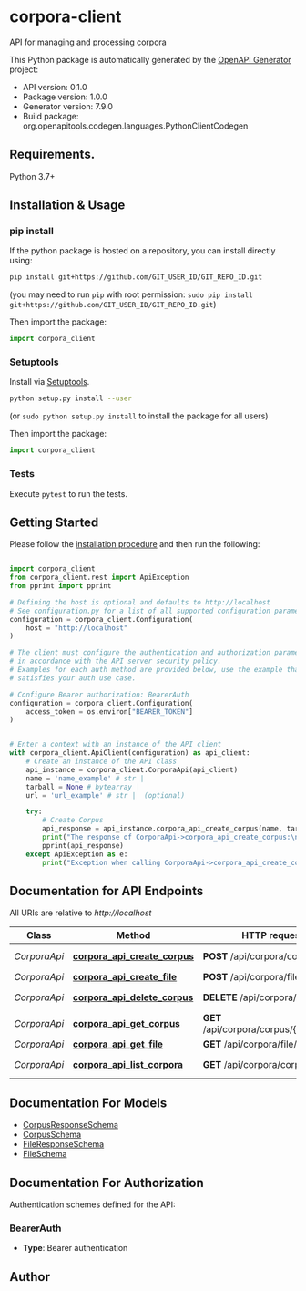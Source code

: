 # corpora-client
API for managing and processing corpora

This Python package is automatically generated by the [OpenAPI Generator](https://openapi-generator.tech) project:

- API version: 0.1.0
- Package version: 1.0.0
- Generator version: 7.9.0
- Build package: org.openapitools.codegen.languages.PythonClientCodegen

## Requirements.

Python 3.7+

## Installation & Usage
### pip install

If the python package is hosted on a repository, you can install directly using:

```sh
pip install git+https://github.com/GIT_USER_ID/GIT_REPO_ID.git
```
(you may need to run `pip` with root permission: `sudo pip install git+https://github.com/GIT_USER_ID/GIT_REPO_ID.git`)

Then import the package:
```python
import corpora_client
```

### Setuptools

Install via [Setuptools](http://pypi.python.org/pypi/setuptools).

```sh
python setup.py install --user
```
(or `sudo python setup.py install` to install the package for all users)

Then import the package:
```python
import corpora_client
```

### Tests

Execute `pytest` to run the tests.

## Getting Started

Please follow the [installation procedure](#installation--usage) and then run the following:

```python

import corpora_client
from corpora_client.rest import ApiException
from pprint import pprint

# Defining the host is optional and defaults to http://localhost
# See configuration.py for a list of all supported configuration parameters.
configuration = corpora_client.Configuration(
    host = "http://localhost"
)

# The client must configure the authentication and authorization parameters
# in accordance with the API server security policy.
# Examples for each auth method are provided below, use the example that
# satisfies your auth use case.

# Configure Bearer authorization: BearerAuth
configuration = corpora_client.Configuration(
    access_token = os.environ["BEARER_TOKEN"]
)


# Enter a context with an instance of the API client
with corpora_client.ApiClient(configuration) as api_client:
    # Create an instance of the API class
    api_instance = corpora_client.CorporaApi(api_client)
    name = 'name_example' # str | 
    tarball = None # bytearray | 
    url = 'url_example' # str |  (optional)

    try:
        # Create Corpus
        api_response = api_instance.corpora_api_create_corpus(name, tarball, url=url)
        print("The response of CorporaApi->corpora_api_create_corpus:\n")
        pprint(api_response)
    except ApiException as e:
        print("Exception when calling CorporaApi->corpora_api_create_corpus: %s\n" % e)

```

## Documentation for API Endpoints

All URIs are relative to *http://localhost*

Class | Method | HTTP request | Description
------------ | ------------- | ------------- | -------------
*CorporaApi* | [**corpora_api_create_corpus**](docs/CorporaApi.md#corpora_api_create_corpus) | **POST** /api/corpora/corpus | Create Corpus
*CorporaApi* | [**corpora_api_create_file**](docs/CorporaApi.md#corpora_api_create_file) | **POST** /api/corpora/file | Create File
*CorporaApi* | [**corpora_api_delete_corpus**](docs/CorporaApi.md#corpora_api_delete_corpus) | **DELETE** /api/corpora/corpus | Delete Corpus
*CorporaApi* | [**corpora_api_get_corpus**](docs/CorporaApi.md#corpora_api_get_corpus) | **GET** /api/corpora/corpus/{corpus_id} | Get Corpus
*CorporaApi* | [**corpora_api_get_file**](docs/CorporaApi.md#corpora_api_get_file) | **GET** /api/corpora/file/{file_id} | Get File
*CorporaApi* | [**corpora_api_list_corpora**](docs/CorporaApi.md#corpora_api_list_corpora) | **GET** /api/corpora/corpus | List Corpora


## Documentation For Models

 - [CorpusResponseSchema](docs/CorpusResponseSchema.md)
 - [CorpusSchema](docs/CorpusSchema.md)
 - [FileResponseSchema](docs/FileResponseSchema.md)
 - [FileSchema](docs/FileSchema.md)


<a id="documentation-for-authorization"></a>
## Documentation For Authorization


Authentication schemes defined for the API:
<a id="BearerAuth"></a>
### BearerAuth

- **Type**: Bearer authentication


## Author




